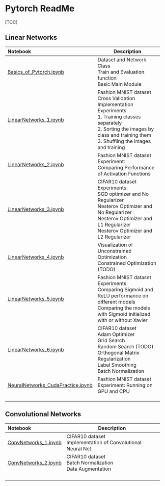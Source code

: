 # Pytorch ReadMe

[TOC]

## Linear Networks

| Notebook                                                     | Description                                                  |
| :----------------------------------------------------------- | ------------------------------------------------------------ |
| [Basics_of_Pytorch.ipynb](https://github.com/elifcansuyildiz/DeepLearningNotebooks/blob/main/Basics_of_pytorch.ipynb) | Dataset and Network Class  <br />Train and Evaluation function <br />Basic Main Module |
| [LinearNetworks_1.ipynb](https://github.com/elifcansuyildiz/DeepLearningNotebooks/blob/main/LinearNetworks_1.ipynb) | Fashion MNIST dataset            <br />Cross Validation Implementation                     <br />Experiments: <br />1. Training classes separately  <br />2. Sorting the images by class and training them                  <br />3. Shuffling the images and training |
| [LinearNetworks_2.ipynb](https://github.com/elifcansuyildiz/DeepLearningNotebooks/blob/main/LinearNetworks_2.ipynb) | Fashion MNIST dataset            <br />Experiment:<br />Comparing Performance of Activation Functions |
| [LinearNetworks_3.ipynb](https://github.com/elifcansuyildiz/DeepLearningNotebooks/blob/main/LinearNetworks_3.ipynb) | CIFAR10 dataset<br />Experiments:<br />SGD optimizer and No Regularizer<br />Nesterov Optimizer and No Regularizer<br />Nesterov Optimizer and L1 Regularizer<br />Nesterov Optimizer and L2 Regularizer |
| [LinearNetworks_4.ipynb](https://github.com/elifcansuyildiz/DeepLearningNotebooks/blob/main/LinearNetworks_4.ipynb) | Visualization of Unconstrained Optimization<br />Constrained Optimization (TODO) |
| [LinearNetworks_5.ipynb](https://github.com/elifcansuyildiz/DeepLearningNotebooks/blob/main/LinearNetworks_5.ipynb) | Fashion MNIST dataset<br />Experiments:<br />Comparing Sigmoid and ReLU performance on different models Comparing the models with Sigmoid initialized with or without Xavier |
| [LinearNetworks_6.ipynb](https://github.com/elifcansuyildiz/DeepLearningNotebooks/blob/main/LinearNetworks_6.ipynb) | CIFAR10 dataset<br />Adam Optimizer <br />Grid Search <br />Random Search (TODO)<br />Orthogonal Matrix Regularization<br />Label Smoothing  <br />Batch Normalization |
| [NeuralNetworks_CudaPractice.ipynb](https://github.com/elifcansuyildiz/DeepLearningNotebooks/blob/main/LinearNetworks_CudaPractice.ipynb) | Fashion MNIST dataset<br />Experiment: Running on GPU and CPU |
|                                                              |                                                              |
|                                                              |                                                              |
|                                                              |                                                              |



## Convolutional Networks


| Notebook                                                     | Description                                                  |
| :----------------------------------------------------------- | ------------------------------------------------------------ |
| [ConvNetworks_1.ipynb](https://github.com/elifcansuyildiz/DeepLearningNotebooks/blob/main/ConvNetworks_1.ipynb) | CIFAR10 dataset<br />Implementation of Convolutional Neural Net |
| [ConvNetworks_2.ipynb](https://github.com/elifcansuyildiz/DeepLearningNotebooks/blob/main/ConvNetworks_2.ipynb) | CIFAR10 dataset<br />Batch Normalization<br />Data Augmentation |
|                                                              |                                                              |
|                                                              |                                                              |
|                                                              |                                                              |
|                                                              |                                                              |





